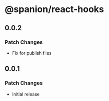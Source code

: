 # @spanion/react-hooks

## 0.0.2

### Patch Changes

- Fix for publish files

## 0.0.1

### Patch Changes

- Initial release
